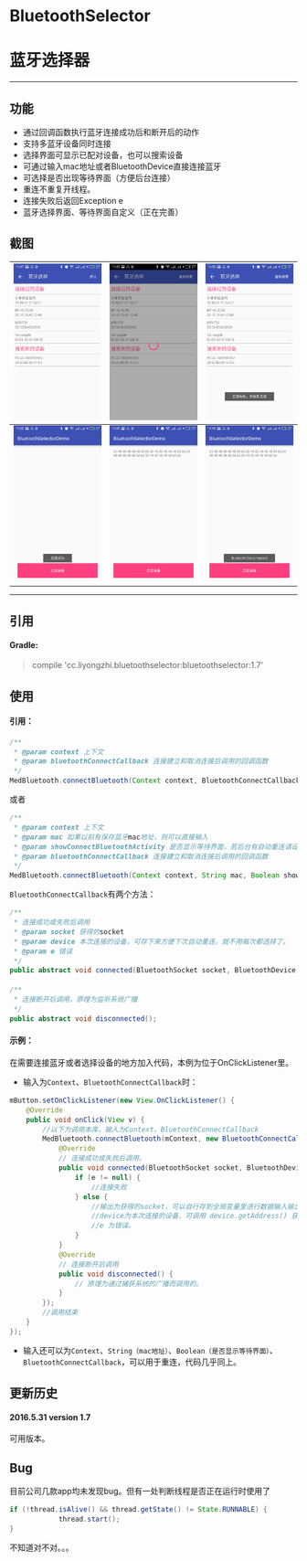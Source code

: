 # BluetoothSelector
# 蓝牙选择器
---

## 功能

- 通过回调函数执行蓝牙连接成功后和断开后的动作
- 支持多蓝牙设备同时连接
- 选择界面可显示已配对设备，也可以搜索设备
- 可通过输入mac地址或者BluetoothDevice直接连接蓝牙
- 可选择是否出现等待界面（方便后台连接）
- 重连不重复开线程。
- 连接失败后返回Exception e
- 蓝牙选择界面、等待界面自定义（正在完善）


## 截图
| ![](./pictures/S60531-144800.jpg) | ![](./pictures/S60531-144803.jpg) | ![](./pictures/S60531-144806.jpg) |
| -------- | --------- | --------|
| ![](./pictures/S60531-144824.jpg) | ![](./pictures/S60531-144847.jpg) | ![](./pictures/S60531-144859.jpg) |
-----------------

## 引用

#### Gradle:

> compile 'cc.liyongzhi.bluetoothselector:bluetoothselector:1.7'


## 使用

#### 引用：

``` java
/**
 * @param context 上下文
 * @param bluetoothConnectCallback 连接建立和取消连接后调用的回调函数
 */
MedBluetooth.connectBluetooth(Context context, BluetoothConnectCallback bluetoothConnectCallback);

```
或者

``` java
/**
 * @param context 上下文
 * @param mac 如果以前有保存蓝牙mac地址，则可以直接输入
 * @param showConnectBluetoothActivity 是否显示等待界面，若后台有自动重连请设置为false，不然每次连接都转圈圈。。。
 * @param bluetoothConnectCallback 连接建立和取消连接后调用的回调函数
 */
MedBluetooth.connectBluetooth(Context context, String mac, Boolean showConnectBluetoothActivity, BluetoothConnectCallback bluetoothConnectCallback);

```

`BluetoothConnectCallback`有两个方法：
```java
/**
 * 连接成功或失败后调用
 * @param socket 获得的socket
 * @param device 本次连接的设备，可存下来方便下次自动重连，就不用每次都选择了。
 * @param e 错误
 */
public abstract void connected(BluetoothSocket socket, BluetoothDevice device, Exception e);

/**
 * 连接断开后调用，原理为监听系统广播
 */
public abstract void disconnected();
```

#### 示例：
在需要连接蓝牙或者选择设备的地方加入代码，本例为位于OnClickListener里。

- 输入为`Context`、`BluetoothConnectCallback`时：
```java
mButton.setOnClickListener(new View.OnClickListener() {
    @Override
    public void onClick(View v) {
        //以下为调用本库，输入为Context、BluetoothConnectCallback
        MedBluetooth.connectBluetooth(mContext, new BluetoothConnectCallback() {
            @Override
            // 连接成功或失败后调用。
            public void connected(BluetoothSocket socket, BluetoothDevice device, Exception e) {
                if (e != null) {
                    //连接失败
                } else {
                    //输出为获得的socket，可以自行存到全局变量里进行数据输入输出操作。
                    //device为本次连接的设备，可调用 device.getAddress() 获得mac地址。
                    //e 为错误。
                }
            }
            @Override
            // 连接断开后调用
            public void disconnected() {
                // 原理为通过捕获系统的广播而调用的。
            }
        });
        //调用结束
    }
});
```

- 输入还可以为`Context`、`String（mac地址）`、`Boolean（是否显示等待界面）`、`BluetoothConnectCallback`，可以用于重连，代码几乎同上。

## 更新历史

#### 2016.5.31 version 1.7

可用版本。


## Bug

目前公司几款app均未发现bug。但有一处判断线程是否正在运行时使用了   
```java
if (!thread.isAlive() && thread.getState() != State.RUNNABLE) {
            thread.start();
}
```
不知道对不对。。。
